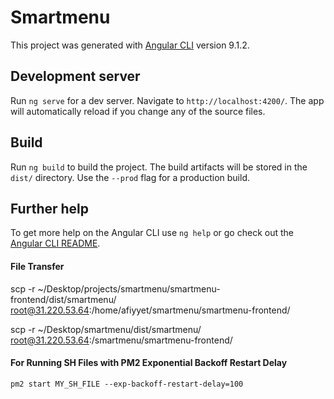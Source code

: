 # Smartmenu

This project was generated with [Angular CLI](https://github.com/angular/angular-cli) version 9.1.2.

## Development server

Run `ng serve` for a dev server. Navigate to `http://localhost:4200/`. The app will automatically reload if you change any of the source files.

## Build

Run `ng build` to build the project. The build artifacts will be stored in the `dist/` directory. Use the `--prod` flag for a production build.

## Further help

To get more help on the Angular CLI use `ng help` or go check out the [Angular CLI README](https://github.com/angular/angular-cli/blob/master/README.md).

#### File Transfer 
scp -r ~/Desktop/projects/smartmenu/smartmenu-frontend/dist/smartmenu/ root@31.220.53.64:/home/afiyyet/smartmenu/smartmenu-frontend/

scp -r ~/Desktop/smartmenu/dist/smartmenu/ root@31.220.53.64:/smartmenu/smartmenu-frontend/

#### For Running SH Files with PM2 Exponential Backoff Restart Delay

`pm2 start MY_SH_FILE --exp-backoff-restart-delay=100`
